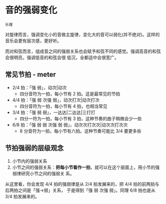 # 音的强弱变化

`乐理`

对旋律而言，强调变化小的音做主旋律，变化大的音可以弱化(并不绝对)。这样的音乐会更有层次感，更好听。

而对和弦而言，组成音之间的强弱关系也会赋予和弦不同的感觉。强调高音的和弦会很明亮，强调低音的和弦会很
低沉，全都适中会很宽广。

## 常见节拍 - meter

- 2/4 拍：「强 弱」，动次|动次
  - 四分音符为一拍，每小节有 2 拍。这是最常见的节拍
- 4/4 拍：「强 弱 次强 弱」，动次打次|动次打次
  - 四分音符为一拍，每小节有 4 拍，也相当常见
- 3/4 拍：「强 弱 弱」，一达达|二达达|三打打
  - 四分一符为一拍，每小节有 3 拍，这种节奏的曲子稍微会少一些
- 6/8 拍：「强 弱 弱 次强 弱 弱」，动次次打次次|动次次打次次
  - 8 分音符为一拍，每小节有六拍。这种节奏可能比 3/4 要更多些

## 节拍强弱的层级观念

1. 小节内的强弱关系
2. 小节之间的强弱关系：**把每小节看作一拍**，就可以在这个层面上，用小节的强弱律研究小节之间的强弱关
   系。

从这里看，你会发现 4/4 拍的强弱律是从 2/4 拍发展来的，把 4/4 拍的前两拍与后两拍之间是「强→弱」关系，
于是得到「强 弱 次强 弱」。同理 6/8 拍也是从 3/4 拍发展来的。
